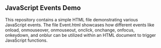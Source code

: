 ## JavaScript Events Demo


This repository contains a simple HTML file demonstrating various JavaScript events. 
The file Event.html showcases how different events like onload, onmouseover, onmouseout, onclick, onchange, onfocus, onkeydown, 
and onblur can be utilized within an HTML document to trigger JavaScript functions.
